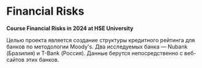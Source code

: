 # Financial Risks

**Course Financial Risks in 2024 at HSE University**

Целью проекта является создание структуры кредитного рейтинга для банков по методологии Moody's. 
Два исследуемых банка — Nubank (Бразилия) и T-Bank (Россия). 
Данные берутся непосредственно с веб-сайтов этих банков.
